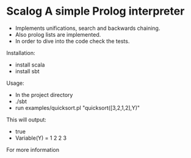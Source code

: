 Scalog A simple Prolog interpreter
======================
+ Implements unifications, search and backwards chaining.
+ Also prolog lists are implemented.
+ In order to dive into the code check the tests.

Installation:
+ install scala
+ install sbt

Usage:
+ In the project directory
+ ./sbt
+ run examples/quicksort.pl "quicksort([3,2,1,2],Y)"

This will output:
+ true
+ Variable(Y) = 1 2 2 3

For more information 
